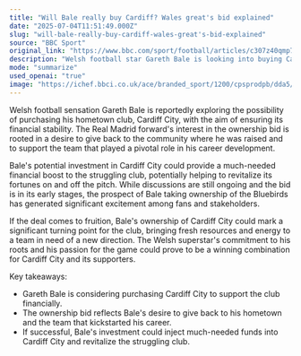 ```yaml
---
title: "Will Bale really buy Cardiff? Wales great's bid explained"
date: "2025-07-04T11:51:49.000Z"
slug: "will-bale-really-buy-cardiff-wales-great's-bid-explained"
source: "BBC Sport"
original_link: "https://www.bbc.com/sport/football/articles/c307z40qmp7o"
description: "Welsh football star Gareth Bale is looking into buying Cardiff City to help financially stabilize the club and give back to his hometown. The potential ownership bid could provide a boost to the struggling team on and off the field. If successful, Bale's investment could bring new resources and energy to Cardiff City, marking a significant turning point for the club and generating excitement among fans and stakeholders."
mode: "summarize"
used_openai: "true"
image: "https://ichef.bbci.co.uk/ace/branded_sport/1200/cpsprodpb/dda5/live/606c0ea0-57ef-11f0-aae6-fbbb0fc1ccc7.jpg"
---
```


Welsh football sensation Gareth Bale is reportedly exploring the possibility of purchasing his hometown club, Cardiff City, with the aim of ensuring its financial stability. The Real Madrid forward's interest in the ownership bid is rooted in a desire to give back to the community where he was raised and to support the team that played a pivotal role in his career development.

Bale's potential investment in Cardiff City could provide a much-needed financial boost to the struggling club, potentially helping to revitalize its fortunes on and off the pitch. While discussions are still ongoing and the bid is in its early stages, the prospect of Bale taking ownership of the Bluebirds has generated significant excitement among fans and stakeholders.

If the deal comes to fruition, Bale's ownership of Cardiff City could mark a significant turning point for the club, bringing fresh resources and energy to a team in need of a new direction. The Welsh superstar's commitment to his roots and his passion for the game could prove to be a winning combination for Cardiff City and its supporters.

Key takeaways:
- Gareth Bale is considering purchasing Cardiff City to support the club financially.
- The ownership bid reflects Bale's desire to give back to his hometown and the team that kickstarted his career.
- If successful, Bale's investment could inject much-needed funds into Cardiff City and revitalize the struggling club.